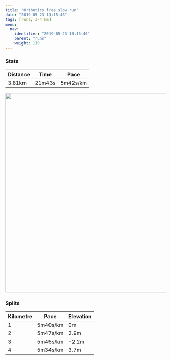 ```yaml
---
title: "Orthotics free slow run"
date: "2019-05-23 13:15:46"
tags: [runs, 3-4 km]
menu:
  nav:
    identifier: "2019-05-23 13:15:46"
    parent: "runs"
    weight: 130
---
```


### Stats

| Distance | Time | Pace |
|----------|------|------|
|3.81km|21m43s|5m42s/km|

<img src='https://maps.googleapis.com/maps/api/staticmap?maptype=terrain&path=enc:clieItv{LP`@^nCBn@F^Fz@t@jFZzCTnADv@R~AH|@E^SDSYOoC?qAWcAMiAIwAa@yBI{@SYIECA]@MCOm@QkAOWi@wAs@wAK[QaAWoB@aAKi@JqCAWGa@SUIg@Wi@y@{BG[KK]aAsAyCIWm@y@[]_@W}Aa@aB}@a@_@Uo@KMSFa@VIAGGmBuEu@yA]aAk@yBoA{Dq@kCEMMOa@uABo@RoAASC[IQGuACU[CDWBg@PQVa@RC\OZYHYREXf@\|@XXPf@RXr@j@&key=AIzaSyBPVQ_iynBzLujdhfLzy8Z-5zczbktE55k&size=800x800&scale=2&markers=color:yellow|label:S|53.46514,-2.27707&markers=color:green|label:F|53.470359999999985,-2.264629999999999' width='625' />

### Splits

| Kilometre | Pace | Elevation |
|------|------|-----------|
|1|5m40s/km|0m|
|2|5m47s/km|2.9m|
|3|5m45s/km|-2.2m|
|4|5m34s/km|3.7m|
